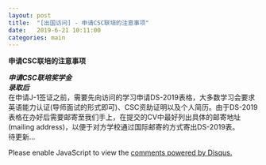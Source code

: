```yaml
---
layout: post
title:  "[出国访问] - 申请CSC联培的注意事项"
date:   2019-6-21 10:11:00
categories: main
---
```

**申请CSC联培的注意事项**
<br>

***申请CSC联培奖学金***
<br>
***录取后***
<br>
在申请J-1签证之前，需要先向访问的学习申请DS-2019表格，大多数学习会要求英语能力认证(导师面试的形式即可)、CSC资助证明以及个人简历。由于DS-2019表格在办好后需要邮寄至我们手上，在提交的CV中最好列出具体的邮寄地址(mailing address)，以便于对方学校通过国际邮寄的方式寄出DS-2019表。
<br>
待更新...


<div id="disqus_thread"></div>
<script>

/**
*  RECOMMENDED CONFIGURATION VARIABLES: EDIT AND UNCOMMENT THE SECTION BELOW TO INSERT DYNAMIC VALUES FROM YOUR PLATFORM OR CMS.
*  LEARN WHY DEFINING THESE VARIABLES IS IMPORTANT: https://disqus.com/admin/universalcode/#configuration-variables*/
/*
var disqus_config = function () {
this.page.url = PAGE_URL;  // Replace PAGE_URL with your page's canonical URL variable
this.page.identifier = PAGE_IDENTIFIER; // Replace PAGE_IDENTIFIER with your page's unique identifier variable
};
*/
(function() { // DON'T EDIT BELOW THIS LINE
var d = document, s = d.createElement('script');
s.src = 'https://nathendrake.disqus.com/embed.js';
s.setAttribute('data-timestamp', +new Date());
(d.head || d.body).appendChild(s);
})();
</script>
<noscript>Please enable JavaScript to view the <a href="https://disqus.com/?ref_noscript">comments powered by Disqus.</a></noscript>

<br>
<br>

<script>
  (function(i,s,o,g,r,a,m){i['GoogleAnalyticsObject']=r;i[r]=i[r]||function(){
  (i[r].q=i[r].q||[]).push(arguments)},i[r].l=1*new Date();a=s.createElement(o),
  m=s.getElementsByTagName(o)[0];a.async=1;a.src=g;m.parentNode.insertBefore(a,m)
  })(window,document,'script','https://www.google-analytics.com/analytics.js','ga');

  ga('create', 'UA-101909927-1', 'auto');
  ga('send', 'pageview');

</script>
